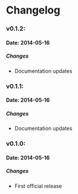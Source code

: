 # Changelog

### v0.1.2:

#### Date: 2014-05-16

##### Changes

- Documentation updates

### v0.1.1:

#### Date: 2014-05-16

##### Changes

- Documentation updates

### v0.1.0:

#### Date: 2014-05-16

##### Changes

- First official release
